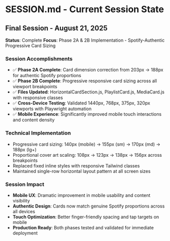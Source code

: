 # SESSION.md - Current Session State

## Final Session - August 21, 2025
**Status**: Complete
**Focus**: Phase 2A & 2B Implementation - Spotify-Authentic Progressive Card Sizing

### Session Accomplishments
- ✅ **Phase 2A Complete**: Card dimension correction from 203px → 188px for authentic Spotify proportions
- ✅ **Phase 2B Complete**: Progressive responsive card sizing across all viewport breakpoints
- ✅ **Files Updated**: HorizontalCardSection.js, PlaylistCard.js, MediaCard.js with responsive classes
- ✅ **Cross-Device Testing**: Validated 1440px, 768px, 375px, 320px viewports with Playwright automation
- ✅ **Mobile Experience**: Significantly improved mobile touch interactions and content density

### Technical Implementation
- Progressive card sizing: 140px (mobile) → 155px (sm) → 170px (md) → 188px (lg+)
- Proportional cover art scaling: 108px → 123px → 138px → 156px across breakpoints
- Replaced fixed inline styles with responsive Tailwind classes
- Maintained single-row horizontal layout pattern at all screen sizes

### Session Impact
- **Mobile UX**: Dramatic improvement in mobile usability and content visibility
- **Authentic Design**: Cards now match genuine Spotify proportions across all devices
- **Touch Optimization**: Better finger-friendly spacing and tap targets on mobile
- **Production Ready**: Both phases tested and validated for immediate deployment